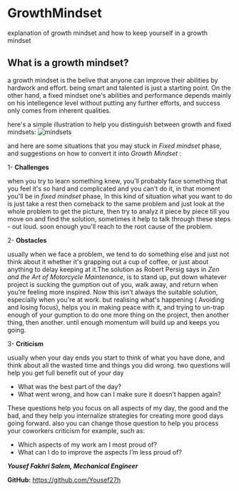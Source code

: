 # GrowthMindset
explanation of growth mindset and how to keep yourself in a growth mindset

## What is a growth mindset?
a growth mindset is the belive that anyone can improve their abilities by hardwork and effort. being smart and talented is just a starting point.
On the other hand, a fixed mindset one's abilities and performance depends mainly on his intellegence level without putting any further efforts, and success only comes from inherent qualities.

here's a simple illustration to help you distinguish between growth and fixed mindsets:
![mindsets](https://3kllhk1ibq34qk6sp3bhtox1-wpengine.netdna-ssl.com/wp-content/uploads/NewGrowthMindset2.png)

and here are some situations that you may stuck in *Fixed mindset* phase, and suggestions on how to convert it into *Growth Mindset* :

1- **Challenges**

  when you try to learn something knew, you'll probably face something that you feel it's so hard and complicated and you can't do it, in that moment you'll be in *fixed mindset* phase, In this kind of situation what you want to do is just take a rest then comeback to the same problem and just look at the whole problem to get the picture, then try to analyz it piece by piece till you move on and find the solution, sometimes it help to talk through these steps - out loud. soon enough you'll reach to the root cause of the problem.
  
2- **Obstacles**
  
  usually when we face a problem, we tend to do something else and just not think about it whether it's grapping out a cup of coffee, or just about anything to delay keeping at it.The solution as Robert Persig says in *Zen and the Art of Motorcycle Maintenance*, is to stand up, put down whatever project is sucking the gumption out of you, walk away, and return when you’re feeling more inspired. 
Now this isn't always the suitable solution, especially when you're at work. but realising what's happening ( Avoiding and losing focus), helps you in making peace with it, and trying to un-trap enough of your gumption to do one more thing on the project, then another thing, then another. until enough momentum will build up and keeps you going.

3- **Criticism**

  usually when your day ends you start to think of what you have done, and think about all the wasted time and things you did wrong. two questions will help you get full benefit out of your day 
  - What was the best part of the day?
  - What went wrong, and how can I make sure it doesn’t happen again?

These questions help you focus on all aspects of my day, the good and the bad, and they help you internalize strategies for creating more good days going forward.
also you can change those question to help you process your coworkers criticism for example, such as:
  - Which aspects of my work am I most proud of?
  - What can I do to improve the aspects I’m less proud of?







***Yousef Fakhri Salem, Mechanical Engineer***

**GitHub:** https://github.com/Yousef27h

